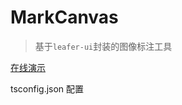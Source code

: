 # MarkCanvas
> 基于`leafer-ui`封装的图像标注工具

[在线演示](https://yh4922.github.io/mark-canvas-demo/)

tsconfig.json 配置
```

```